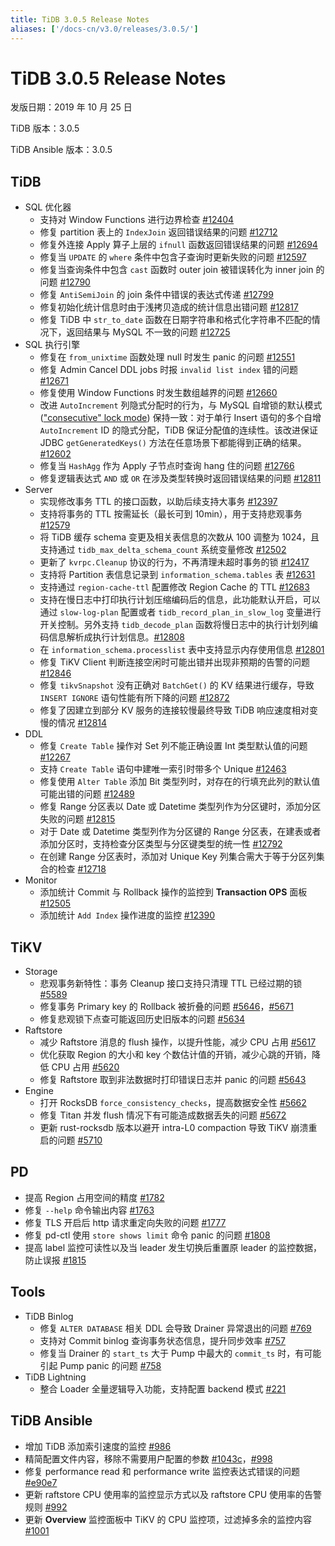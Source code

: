 ```yaml
---
title: TiDB 3.0.5 Release Notes
aliases: ['/docs-cn/v3.0/releases/3.0.5/']
---
```


# TiDB 3.0.5 Release Notes

发版日期：2019 年 10 月 25 日

TiDB 版本：3.0.5

TiDB Ansible 版本：3.0.5

## TiDB

+ SQL 优化器
    - 支持对 Window Functions 进行边界检查 [#12404](https://github.com/pingcap/tidb/pull/12404)
    - 修复 partition 表上的 `IndexJoin` 返回错误结果的问题 [#12712](https://github.com/pingcap/tidb/pull/12712)
    - 修复外连接 Apply 算子上层的 `ifnull` 函数返回错误结果的问题 [#12694](https://github.com/pingcap/tidb/pull/12694)
    - 修复当 `UPDATE` 的 `where` 条件中包含子查询时更新失败的问题 [#12597](https://github.com/pingcap/tidb/pull/12597)
    - 修复当查询条件中包含 `cast` 函数时 outer join 被错误转化为 inner join 的问题 [#12790](https://github.com/pingcap/tidb/pull/12790)
    - 修复 `AntiSemiJoin` 的 join 条件中错误的表达式传递 [#12799](https://github.com/pingcap/tidb/pull/12799)
    - 修复初始化统计信息时由于浅拷贝造成的统计信息出错问题 [#12817](https://github.com/pingcap/tidb/pull/12817)
    - 修复 TiDB 中 `str_to_date` 函数在日期字符串和格式化字符串不匹配的情况下，返回结果与 MySQL 不一致的问题 [#12725](https://github.com/pingcap/tidb/pull/12725)
+ SQL 执行引擎
    - 修复在 `from_unixtime` 函数处理 null 时发生 panic 的问题 [#12551](https://github.com/pingcap/tidb/pull/12551)
    - 修复 Admin Cancel DDL jobs 时报 `invalid list index` 错的问题 [#12671](https://github.com/pingcap/tidb/pull/12671)
    - 修复使用 Window Functions 时发生数组越界的问题 [#12660](https://github.com/pingcap/tidb/pull/12660)
    - 改进 `AutoIncrement` 列隐式分配时的行为，与 MySQL 自增锁的默认模式 (["consecutive" lock mode](https://dev.mysql.com/doc/refman/5.7/en/innodb-auto-increment-handling.html)) 保持一致：对于单行 Insert 语句的多个自增 `AutoIncrement` ID 的隐式分配，TiDB 保证分配值的连续性。该改进保证 JDBC `getGeneratedKeys()` 方法在任意场景下都能得到正确的结果。[#12602](https://github.com/pingcap/tidb/pull/12602)
    - 修复当 `HashAgg` 作为 Apply 子节点时查询 hang 住的问题 [#12766](https://github.com/pingcap/tidb/pull/12766)
    - 修复逻辑表达式 `AND` 或 `OR` 在涉及类型转换时返回错误结果的问题 [#12811](https://github.com/pingcap/tidb/pull/12811)
+ Server
    - 实现修改事务 TTL 的接口函数，以助后续支持大事务 [#12397](https://github.com/pingcap/tidb/pull/12397)
    - 支持将事务的 TTL 按需延长（最长可到 10min），用于支持悲观事务 [#12579](https://github.com/pingcap/tidb/pull/12579)
    - 将 TiDB 缓存 schema 变更及相关表信息的次数从 100 调整为 1024，且支持通过 `tidb_max_delta_schema_count` 系统变量修改 [#12502](https://github.com/pingcap/tidb/pull/12502)
    - 更新了 `kvrpc.Cleanup` 协议的行为，不再清理未超时事务的锁 [#12417](https://github.com/pingcap/tidb/pull/12417)
    - 支持将 Partition 表信息记录到 `information_schema.tables` 表 [#12631](https://github.com/pingcap/tidb/pull/12631)
    - 支持通过 `region-cache-ttl` 配置修改 Region Cache 的 TTL [#12683](https://github.com/pingcap/tidb/pull/12683)
    - 支持在慢日志中打印执行计划压缩编码后的信息，此功能默认开启，可以通过 `slow-log-plan` 配置或者 `tidb_record_plan_in_slow_log` 变量进行开关控制。另外支持 `tidb_decode_plan` 函数将慢日志中的执行计划列编码信息解析成执行计划信息。[#12808](https://github.com/pingcap/tidb/pull/12808)
    - 在 `information_schema.processlist` 表中支持显示内存使用信息 [#12801](https://github.com/pingcap/tidb/pull/12801)
    - 修复 TiKV Client 判断连接空闲时可能出错并出现非预期的告警的问题 [#12846](https://github.com/pingcap/tidb/pull/12846)
    - 修复 `tikvSnapshot` 没有正确对 `BatchGet()` 的 KV 结果进行缓存，导致 `INSERT IGNORE` 语句性能有所下降的问题 [#12872](https://github.com/pingcap/tidb/pull/12872)
    - 修复了因建立到部分 KV 服务的连接较慢最终导致 TiDB 响应速度相对变慢的情况 [#12814](https://github.com/pingcap/tidb/pull/12814)
+ DDL
    - 修复 `Create Table` 操作对 Set 列不能正确设置 Int 类型默认值的问题 [#12267](https://github.com/pingcap/tidb/pull/12267)
    - 支持 `Create Table` 语句中建唯一索引时带多个 Unique [#12463](https://github.com/pingcap/tidb/pull/12463)
    - 修复使用 `Alter Table` 添加 Bit 类型列时，对存在的行填充此列的默认值可能出错的问题 [#12489](https://github.com/pingcap/tidb/pull/12489)
    - 修复 Range 分区表以 Date 或 Datetime 类型列作为分区键时，添加分区失败的问题 [#12815](https://github.com/pingcap/tidb/pull/12815)
    - 对于 Date 或 Datetime 类型列作为分区键的 Range 分区表，在建表或者添加分区时，支持检查分区类型与分区键类型的统一性 [#12792](https://github.com/pingcap/tidb/pull/12792)
    - 在创建 Range 分区表时，添加对 Unique Key 列集合需大于等于分区列集合的检查 [#12718](https://github.com/pingcap/tidb/pull/12718)
+ Monitor
    - 添加统计 Commit 与 Rollback 操作的监控到 **Transaction OPS** 面板 [#12505](https://github.com/pingcap/tidb/pull/12505)
    - 添加统计 `Add Index` 操作进度的监控 [#12390](https://github.com/pingcap/tidb/pull/12390)

## TiKV

+ Storage
    - 悲观事务新特性：事务 Cleanup 接口支持只清理 TTL 已经过期的锁 [#5589](https://github.com/tikv/tikv/pull/5589)
    - 修复事务 Primary key 的 Rollback 被折叠的问题 [#5646](https://github.com/tikv/tikv/pull/5646)，[#5671](https://github.com/tikv/tikv/pull/5671)
    - 修复悲观锁下点查可能返回历史旧版本的问题 [#5634](https://github.com/tikv/tikv/pull/5634)
+ Raftstore
    - 减少 Raftstore 消息的 flush 操作，以提升性能，减少 CPU 占用 [#5617](https://github.com/tikv/tikv/pull/5617)
    - 优化获取 Region 的大小和 key 个数估计值的开销，减少心跳的开销，降低 CPU 占用 [#5620](https://github.com/tikv/tikv/pull/5620)
    - 修复 Raftstore 取到非法数据时打印错误日志并 panic 的问题 [#5643](https://github.com/tikv/tikv/pull/5643)
+ Engine
    - 打开 RocksDB `force_consistency_checks`，提高数据安全性 [#5662](https://github.com/tikv/tikv/pull/5662)
    - 修复 Titan 并发 flush 情况下有可能造成数据丢失的问题 [#5672](https://github.com/tikv/tikv/pull/5672)
    - 更新 rust-rocksdb 版本以避开 intra-L0 compaction 导致 TiKV 崩溃重启的问题 [#5710](https://github.com/tikv/tikv/pull/5710)

## PD

- 提高 Region 占用空间的精度 [#1782](https://github.com/pingcap/pd/pull/1782)
- 修复 `--help` 命令输出内容 [#1763](https://github.com/pingcap/pd/pull/1763)
- 修复 TLS 开启后 http 请求重定向失败的问题 [#1777](https://github.com/pingcap/pd/pull/1777)
- 修复 pd-ctl 使用 `store shows limit` 命令 panic 的问题 [#1808](https://github.com/pingcap/pd/pull/1808)
- 提高 label 监控可读性以及当 leader 发生切换后重置原 leader 的监控数据，防止误报 [#1815](https://github.com/pingcap/pd/pull/1815)

## Tools

+ TiDB Binlog
    - 修复 `ALTER DATABASE` 相关 DDL 会导致 Drainer 异常退出的问题 [#769](https://github.com/pingcap/tidb-binlog/pull/769)
    - 支持对 Commit binlog 查询事务状态信息，提升同步效率 [#757](https://github.com/pingcap/tidb-binlog/pull/757)
    - 修复当 Drainer 的 `start_ts` 大于 Pump 中最大的 `commit_ts` 时，有可能引起 Pump panic 的问题 [#758](https://github.com/pingcap/tidb-binlog/pull/758)
+ TiDB Lightning
    - 整合 Loader 全量逻辑导入功能，支持配置 backend 模式 [#221](https://github.com/pingcap/tidb-lightning/pull/221)

## TiDB Ansible

- 增加 TiDB 添加索引速度的监控 [#986](https://github.com/pingcap/tidb-ansible/pull/986)
- 精简配置文件内容，移除不需要用户配置的参数 [#1043c](https://github.com/pingcap/tidb-ansible/commit/1043c3df7ddb72eb234c55858960e9fdd3830a14)，[#998](https://github.com/pingcap/tidb-ansible/pull/998)
- 修复 performance read 和 performance write 监控表达式错误的问题 [#e90e7](https://github.com/pingcap/tidb-ansible/commit/e90e79f5117bb89197e01b1391fd02e25d57a440)
- 更新 raftstore CPU 使用率的监控显示方式以及 raftstore CPU 使用率的告警规则 [#992](https://github.com/pingcap/tidb-ansible/pull/992)
- 更新 **Overview** 监控面板中 TiKV 的 CPU 监控项，过滤掉多余的监控内容 [#1001](https://github.com/pingcap/tidb-ansible/pull/1001)

